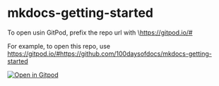 # mkdocs-getting-started


To open usin GitPod, prefix the repo url with \https://gitpod.io/#

For example, to open this repo, use https://gitpod.io/#https://github.com/100daysofdocs/mkdocs-getting-started

[![Open in Gitpod](https://gitpod.io/button/open-in-gitpod.svg)](https://gitpod.io/#https://github.com/100daysofdocs/mkdocs-getting-started)

